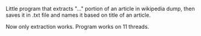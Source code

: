 Little program that extracts "<text>...</text>" portion of an article in wikipedia dump, then saves it in .txt file and names it based on title of an article.

Now only extraction works.
Program works on 11 threads.
